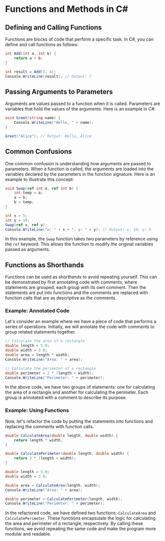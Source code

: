 # Functions and Methods in C#

## Defining and Calling Functions
Functions are blocks of code that perform a specific task. In C#, you can define and call functions as follows:
```csharp
int Add(int a, int b) {
    return a + b;
}

int result = Add(3, 4);
Console.WriteLine(result); // Output: 7
```

## Passing Arguments to Parameters
Arguments are values passed to a function when it is called. Parameters are variables that hold the values of the arguments. Here is an example in C#:
```csharp
void Greet(string name) {
    Console.WriteLine("Hello, " + name);
}

Greet("Alice"); // Output: Hello, Alice
```

## Common Confusions
One common confusion is understanding how arguments are passed to parameters. When a function is called, the arguments are loaded into the variables declared by the parameters in the function signature. Here is an example to illustrate this concept:
```csharp
void Swap(ref int a, ref int b) {
    int temp = a;
    a = b;
    b = temp;
}

int x = 5;
int y = 10;
Swap(ref x, ref y);
Console.WriteLine("x: " + x + ", y: " + y); // Output: x: 10, y: 5
```
In this example, the `Swap` function takes two parameters by reference using the `ref` keyword. This allows the function to modify the original variables passed as arguments.

## Functions as Shorthands
Functions can be used as shorthands to avoid repeating yourself. This can be demonstrated by first annotating code with comments, where statements are grouped, each group with its own comment. Then the statements are put into functions and the comments are replaced with function calls that are as descriptive as the comments.

### Example: Annotated Code
Let's consider an example where we have a piece of code that performs a series of operations. Initially, we will annotate the code with comments to group related statements together.

```csharp
// Calculate the area of a rectangle
double length = 5.0;
double width = 3.0;
double area = length * width;
Console.WriteLine("Area: " + area);

// Calculate the perimeter of a rectangle
double perimeter = 2 * (length + width);
Console.WriteLine("Perimeter: " + perimeter);
```

In the above code, we have two groups of statements: one for calculating the area of a rectangle and another for calculating the perimeter. Each group is annotated with a comment to describe its purpose.

### Example: Using Functions
Now, let's refactor the code by putting the statements into functions and replacing the comments with function calls.

```csharp
double CalculateArea(double length, double width) {
    return length * width;
}

double CalculatePerimeter(double length, double width) {
    return 2 * (length + width);
}

double length = 5.0;
double width = 3.0;

double area = CalculateArea(length, width);
Console.WriteLine("Area: " + area);

double perimeter = CalculatePerimeter(length, width);
Console.WriteLine("Perimeter: " + perimeter);
```

In the refactored code, we have defined two functions: `CalculateArea` and `CalculatePerimeter`. These functions encapsulate the logic for calculating the area and perimeter of a rectangle, respectively. By calling these functions, we avoid repeating the same code and make the program more modular and readable.
